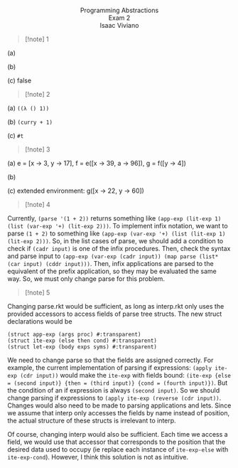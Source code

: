 <p align=center>
Programming Abstractions <br>
Exam 2 <br>
Isaac Viviano
</p>

>[!note] 1

(a) 

(b) 

(c) false

>[!note] 2

(a) ```((λ () 1))```

(b) ```(curry + 1)```

(c) ```#t```

>[!note] 3

(a) e = [x -> 3, y -> 17], f = e([x -> 39, a -> 96]),  g = f([y -> 4])

(b) 

(c) extended environment: g([x -> 22, y -> 60])

>[!note] 4

Currently, `(parse '(1 + 2))` returns something like `(app-exp (lit-exp 1) (list (var-exp '+) (lit-exp 2)))`. To implement infix notation, we want to parse `(1 + 2)` to something like `(app-exp (var-exp '+) (list (lit-exp 1) (lit-exp 2)))`. So, in the list cases of parse, we should add a condition to check if `(cadr input)` is one of the infix procedures. Then, check the syntax and parse input to `(app-exp (var-exp (cadr input)) (map parse (list* (car input) (cddr input)))`. Then, infix applications are parsed to the equivalent of the prefix application, so they may be evaluated the same way. So, we must only change parse for this problem.


>[!note] 5

Changing parse.rkt would be sufficient, as long as interp.rkt only uses the provided accessors to access fields of parse tree structs. The new struct declarations would be 
```{racket}
(struct app-exp (args proc) #:transparent)
(struct ite-exp (else then cond) #:transparent)
(struct let-exp (body exps syms) #:transparent)
```
We need to change parse so that the fields are assigned correctly. For example, the current implementation of parsing if expressions: `(apply ite-exp (cdr input))` would make the `ite-exp` with fields bound: `(ite-exp {else = (second input)} {then = (third input)} {cond = (fourth input)})`. But the condition of an if expression is always `(second input)`. So we should change parsing if expressions to `(apply ite-exp (reverse (cdr input))`. Changes would also need to be made to parsing applications and lets. Since we assume that interp only accesses the fields by name instead of position, the actual structure of these structs is irrelevant to interp. 

Of course, changing interp would also be sufficient. Each time we access a field, we would use that accessor that corresponds to the position that the desired data used to occupy (ie replace each instance of `ite-exp-else` with `ite-exp-cond`). However, I think this solution is not as intuitive.
